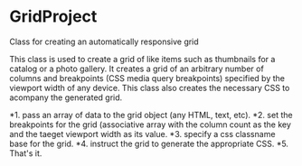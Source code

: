 # GridProject
Class for creating an automatically responsive grid

This class is used to create a grid of like items such as thumbnails for a catalog or a photo gallery. It creates a grid of an arbitrary number of columns and breakpoints (CSS media query breakpoints) specified by the viewport width of any device. This class also creates the necessary CSS to acompany the generated grid. 

*1. pass an array of data to the grid object (any HTML, text, etc).
*2. set the breakpoints for the grid (associative array with the column count as the key and the taeget viewport width as its value.
*3. specify a css classname base for the grid.
*4. instruct the grid to generate the appropriate CSS.
*5. That's it. 

